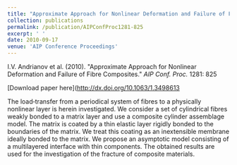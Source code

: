 ```yaml
---
title: "Approximate Approach for Nonlinear Deformation and Failure of Fibre Composites"
collection: publications
permalink: /publication/AIPConfProc1281-825
excerpt: ' '
date: 2010-09-17
venue: 'AIP Conference Proceedings'
---
```


I.V. Andrianov et al. (2010). &quot;Approximate Approach for Nonlinear Deformation and Failure of Fibre Composites.&quot; <i>AIP Conf. Proc.</i> 1281: 825

[Download paper here](http://dx.doi.org/10.1063/1.3498613

The load‐transfer from a periodical system of fibres to a physically nonlinear layer is herein investigated. We consider a set of cylindrical fibres weakly bonded to a matrix layer and use a composite cylinder assemblage model. The matrix is coated by a thin elastic layer rigidly bonded to the boundaries of the matrix. We treat this coating as an inextensible membrane ideally bonded to the matrix. We propose an asymptotic model consisting of a multilayered interface with thin components. The obtained results are used for the investigation of the fracture of composite materials.
